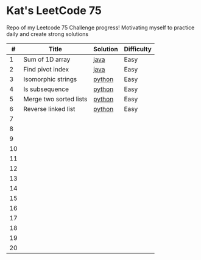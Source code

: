 Kat's LeetCode 75
========
Repo of my Leetcode 75 Challenge progress! Motivating myself to practice daily and create strong solutions

| # |  Title | Solution | Difficulty |
|  --- | --- | --- | --- |
|1|Sum of 1D array| [java](https://github.com/ksharonin/leetcode-75/blob/main/day-1/sum-1D-array.java) |Easy| |
|2|Find pivot index|[java](https://github.com/ksharonin/leetcode-75/blob/main/day-1/find-pivot-index.java) |Easy| |
|3|Isomorphic strings|[python](https://github.com/ksharonin/leetcode-75/blob/main/day-2/isomorphic-strings.py) |Easy| |
|4|Is subsequence|[python](https://github.com/ksharonin/leetcode-75/blob/main/day-2/is-subsequence.py) |Easy| |
|5|Merge two sorted lists|[python](https://github.com/ksharonin/leetcode-75/blob/main/day-3/merge-two-sorted-lists.py) |Easy| |
|6|Reverse linked list|[python](https://github.com/ksharonin/leetcode-75/blob/main/day-3/reverse-linked-list.py) |Easy| | 
|7|||| |
|8|||| |
|9|||| |
|10|||| |
|11|||| |
|12|||| |
|13|||| |
|14|||| |
|15|||| |
|16|||| |
|17|||| |
|18|||| |
|19|||| |
|20|||| |
